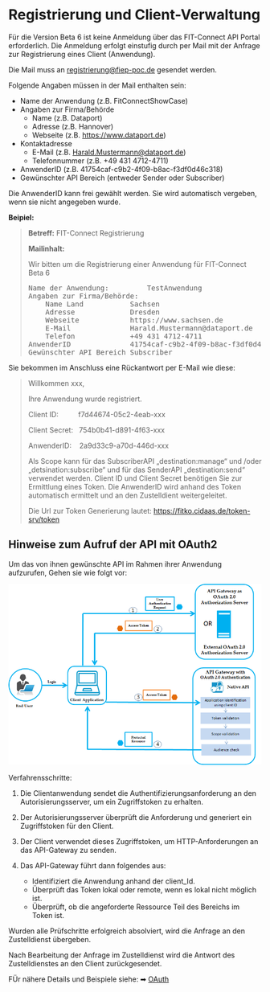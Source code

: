 # Registrierung und Client-Verwaltung

Für die Version Beta 6 ist keine Anmeldung über das FIT-Connect API Portal erforderlich.
Die Anmeldung erfolgt einstufig durch per Mail mit der Anfrage zur Registrierung eines Client (Anwendung).

Die Mail muss an [registrierung@fiep-poc.de](mailto:registrierung@fiep-poc.de) gesendet werden.

Folgende Angaben müssen in der Mail enthalten sein:
- Name der Anwendung		(z.B. FitConnectShowCase)
- Angaben zur Firma/Behörde
  - Name (z.B. Dataport)
  - Adresse (z.B. Hannover)
  - Webseite (z.B. https://www.dataport.de)
- Kontaktadresse
  - E-Mail (z.B. Harald.Mustermann@dataport.de)
  - Telefonnummer	(z.B. +49 431 4712-4711)
- AnwenderID (z.B. 41754caf-c9b2-4f09-b8ac-f3df0d46c318)
- Gewünschter API Bereich (entweder Sender oder Subscriber)

Die AnwenderID kann frei gewählt werden. Sie wird automatisch vergeben, wenn sie nicht angegeben wurde.

**Beipiel:**

> **Betreff:** FIT-Connect Registrierung
> 
> **Mailinhalt:**
> 
> Wir bitten um die Registrierung einer Anwendung für FIT-Connect Beta 6
> 
> <pre>Name der Anwendung:         TestAnwendung
> Angaben zur Firma/Behörde:
>     Name Land           Sachsen
>     Adresse             Dresden
>     Webseite            https://www.sachsen.de
>     E-Mail              Harald.Mustermann@dataport.de
>     Telefon             +49 431 4712-4711
> AnwenderID              41754caf-c9b2-4f09-b8ac-f3df0d46c318
> Gewünschter API Bereich Subscriber
> </pre>

Sie bekommen im Anschluss eine Rückantwort per E-Mail wie diese:

> Willkommen xxx,
> 
> Ihre Anwendung wurde registriert.
> 
> Client ID:          f7d44674-05c2-4eab-xxx
> 
> Client Secret:   754b0b41-d891-4f63-xxx
> 
> AnwenderID:    2a9d33c9-a70d-446d-xxx
> 
> Als Scope kann für das SubscriberAPI „destination:manage“ und /oder „detsination:subscribe“ und für das SenderAPI „destination:send“ verwendet werden.
Client ID und Client Secret benötigen Sie zur Ermittlung eines Token. Die AnwenderID wird anhand des Token automatisch ermittelt und an den Zustelldient weitergeleitet.
> 
> Die Url zur Token Generierung lautet: https://fitko.cidaas.de/token-srv/token

## Hinweise zum Aufruf der API mit OAuth2

Um das von ihnen gewünschte API im Rahmen ihrer Anwendung aufzurufen, Gehen sie wie folgt vor:

![API Zugriff](https://raw.githubusercontent.com/fiep-poc/assets/master/images/oauth/13_api_zugriff.png)

Verfahrensschritte:

1) Die Clientanwendung sendet die Authentifizierungsanforderung an den Autorisierungsserver, um ein Zugriffstoken zu erhalten.

2) Der Autorisierungsserver überprüft die Anforderung und generiert ein Zugriffstoken für den Client.

3) Der Client verwendet dieses Zugriffstoken, um HTTP-Anforderungen an das API-Gateway zu senden.

4) Das API-Gateway führt dann folgendes aus:
    - Identifiziert die Anwendung anhand der client_Id.
    - Überprüft das Token lokal oder remote, wenn es lokal nicht möglich ist.
    - Überprüft, ob die angeforderte Ressource Teil des Bereichs im Token ist.

Wurden alle Prüfschritte erfolgreich absolviert, wird die Anfrage an den Zustelldienst übergeben.

Nach Bearbeitung der Anfrage im Zustelldienst wird die Antwort des Zustelldienstes an den Client zurückgesendet.

FÜr nähere Details und Beispiele siehe:
➡ [OAuth](./Detailinformationen/OAuth.md)
